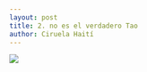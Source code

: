 ```yaml
---
layout: post
title: 2. no es el verdadero Tao
author: Ciruela Haití
---
```


![](https://ciruelahaiti.github.io/images/003.jpg)
